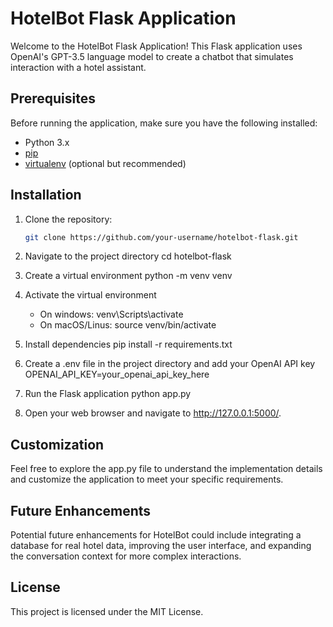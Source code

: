 # HotelBot Flask Application

Welcome to the HotelBot Flask Application! This Flask application uses OpenAI's GPT-3.5 language model to create a chatbot that simulates interaction with a hotel assistant.

## Prerequisites

Before running the application, make sure you have the following installed:

- Python 3.x
- [pip](https://pip.pypa.io/en/stable/installation/)
- [virtualenv](https://virtualenv.pypa.io/en/latest/installation/) (optional but recommended)

## Installation

1. Clone the repository:

   ```bash
   git clone https://github.com/your-username/hotelbot-flask.git

2. Navigate to the project directory
   cd hotelbot-flask

3. Create a virtual environment
   python -m venv venv

4. Activate the virtual environment
   * On windows: venv\Scripts\activate
   * On macOS/Linus: source venv/bin/activate

5. Install dependencies
   pip install -r requirements.txt

6. Create a .env file in the project directory and add your OpenAI API key
   OPENAI_API_KEY=your_openai_api_key_here

7. Run the Flask application
   python app.py

8. Open your web browser and navigate to http://127.0.0.1:5000/.

## Customization 
Feel free to explore the app.py file to understand the implementation details and customize the application to meet your specific requirements.

## Future Enhancements 
Potential future enhancements for HotelBot could include integrating a database for real hotel data, improving the user interface, and expanding the conversation context for more complex interactions.

## License 
This project is licensed under the MIT License.
